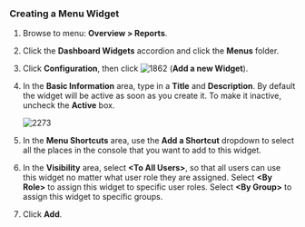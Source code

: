 ### Creating a Menu Widget

1.  Browse to menu: **Overview > Reports**.

2.  Click the **Dashboard Widgets** accordion and click the **Menus**
    folder.

3.  Click **Configuration**, then click
    ![1862](../images/1862.png) (**Add a new Widget**).

4.  In the **Basic Information** area, type in a **Title** and
    **Description**. By default the widget will be active as soon as you
    create it. To make it inactive, uncheck the **Active** box.

    ![2273](../images/2273.png)

5.  In the **Menu Shortcuts** area, use the **Add a Shortcut** dropdown
    to select all the places in the console that you want to add to this
    widget.

6.  In the **Visibility** area, select **\<To All Users\>**, so that all
    users can use this widget no matter what user role they are
    assigned. Select **\<By Role\>** to assign this widget to specific
    user roles. Select **\<By Group\>** to assign this widget to
    specific groups.

7.  Click **Add**.
